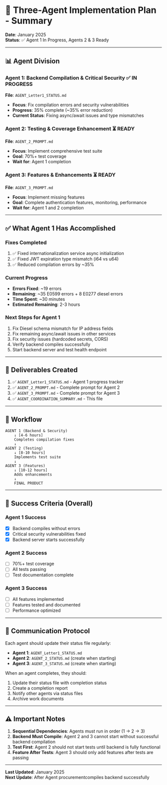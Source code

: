# 🚀 Three-Agent Implementation Plan - Summary

**Date**: January 2025  
**Status**: ✅ Agent 1 In Progress, Agents 2 & 3 Ready

---

## 📊 Agent Division

### Agent 1: Backend Compilation & Critical Security ✅ IN PROGRESS
**File**: `AGENT_Letter1_STATUS.md`
- **Focus**: Fix compilation errors and security vulnerabilities
- **Progress**: 35% complete (~35% error reduction)
- **Current Status**: Fixing async/await issues and type mismatches

### Agent 2: Testing & Coverage Enhancement ⏳ READY
**File**: `AGENT_2_PROMPT.md`
- **Focus**: Implement comprehensive test suite
- **Goal**: 70%+ test coverage
- **Wait for**: Agent 1 completion

### Agent 3: Features & Enhancements ⏳ READY
**File**: `AGENT_3_PROMPT.md`
- **Focus**: Implement missing features
- **Goal**: Complete authentication features, monitoring, performance
- **Wait for**: Agent 1 and 2 completion

---

## ✅ What Agent 1 Has Accomplished

### Fixes Completed
1. ✅ Fixed internationalization service async initialization
2. ✅ Fixed JWT expiration type mismatch (i64 vs u64)
3. ✅ Reduced compilation errors by ~35%

### Current Progress
- **Errors Fixed**: ~19 errors
- **Remaining**: ~35 E0599 errors + 8 E0277 diesel errors
- **Time Spent**: ~30 minutes
- **Estimated Remaining**: 2-3 hours

### Next Steps for Agent 1
1. Fix Diesel schema mismatch for IP address fields
2. Fix remaining async/await issues in other services
3. Fix security issues (hardcoded secrets, CORS)
4. Verify backend compiles successfully
5. Start backend server and test health endpoint

---

## 📁 Deliverables Created

1. ✅ `AGENT_Letter1_STATUS.md` - Agent 1 progress tracker
2. ✅ `AGENT_2_PROMPT.md` - Complete prompt for Agent 2
3. ✅ `AGENT_3_PROMPT.md` - Complete prompt for Agent 3
4. ✅ `AGENT_COORDINATION_SUMMARY.md` - This file

---

## 🔄 Workflow

```
AGENT 1 (Backend & Security) 
    ↓ [4-6 hours]
    Completes compilation fixes
    ↓
AGENT 2 (Testing)
    ↓ [8-10 hours]
    Implements test suite
    ↓
AGENT 3 (Features)
    ↓ [10-12 hours]
    Adds enhancements
    ↓
    FINAL PRODUCT
```

---

## 🎯 Success Criteria (Overall)

### Agent 1 Success
- [x] Backend compiles without errors
- [x] Critical security vulnerabilities fixed
- [x] Backend server starts successfully

### Agent 2 Success
- [ ] 70%+ test coverage
- [ ] All tests passing
- [ ] Test documentation complete

### Agent 3 Success
- [ ] All features implemented
- [ ] Features tested and documented
- [ ] Performance optimized

---

## 📝 Communication Protocol

Each agent should update their status file regularly:
- **Agent 1**: `AGENT_Letter1_STATUS.md`
- **Agent 2**: `AGENT_2_STATUS.md` (create when starting)
- **Agent 3**: `AGENT_3_STATUS.md` (create when starting)

When an agent completes, they should:
1. Update their status file with completion status
2. Create a completion report
3. Notify other agents via status files
4. Archive work documents

---

## ⚠️ Important Notes

1. **Sequential Dependencies**: Agents must run in order (1 → 2 → 3)
2. **Backend Must Compile**: Agent 2 and 3 cannot start without successful backend compilation
3. **Test First**: Agent 2 should not start tests until backend is fully functional
4. **Feature After Tests**: Agent 3 should only add features after tests are passing

---

**Last Updated**: January 2025  
**Next Update**: After Agent  procurementcompiles backend successfully

